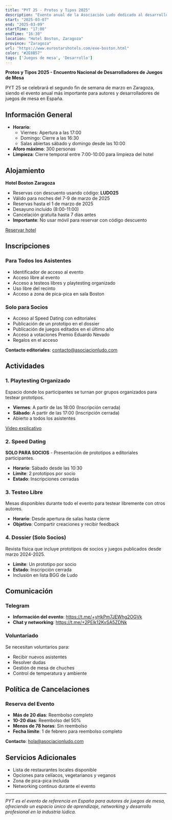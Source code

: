 ```yaml
---
title: "PYT 25 - Protos y Tipos 2025"
description: "Evento anual de la Asociación Ludo dedicado al desarrollo de prototipos de juegos de mesa. Incluye playtesting organizado, speed dating con editoriales, testeo libre y múltiples actividades para autores y desarrolladores de juegos."
start: "2025-03-07"
end: "2025-03-09"
startTime: "17:00"
endTime: "16:30"
location: "Hotel Boston, Zaragoza"
province: "Zaragoza"
url: "https://www.eurostarshotels.com/exe-boston.html"
color: "#2E8B57"
tags: ['Juegos de mesa', 'Desarrollo']
---
```


**Protos y Tipos 2025 - Encuentro Nacional de Desarrolladores de Juegos de Mesa**

PYT 25 se celebrará el segundo fin de semana de marzo en Zaragoza, siendo el evento anual más importante para autores y desarrolladores de juegos de mesa en España.

## Información General

- **Horario**: 
  - Viernes: Apertura a las 17:00
  - Domingo: Cierre a las 16:30
  - Salas abiertas sábado y domingo desde las 10:00
- **Aforo máximo**: 300 personas
- **Limpieza**: Cierre temporal entre 7:00-10:00 para limpieza del hotel

## Alojamiento

**Hotel Boston Zaragoza**
- Reservas con descuento usando código: **LUDO25**
- Válido para noches del 7-9 de marzo de 2025
- Reservas hasta el 1 de marzo de 2025
- Desayuno incluido (8:00-11:00)
- Cancelación gratuita hasta 7 días antes
- **Importante**: No usar móvil para reservar con código descuento

[Reservar hotel](https://www.eurostarshotels.com/exe-boston.html?referer_code=lb0gg00yx&utm_source=google&utm_medium=business&utm_campaign=lb0gg00yx&id_referer=lb0gg00yx&avail_code=lb0gg00yx)

## Inscripciones

### Para Todos los Asistentes
- Identificador de acceso al evento
- Acceso libre al evento
- Acceso a testeos libres y playtesting organizado
- Uso libre del recinto
- Acceso a zona de pica-pica en sala Boston

### Solo para Socios
- Acceso al Speed Dating con editoriales
- Publicación de un prototipo en el dossier
- Publicación de juegos editados en el último año
- Acceso a votaciones Premio Eduardo Nevado
- Regalos en el acceso

**Contacto editoriales**: contacto@asociacionludo.com

## Actividades

### 1. Playtesting Organizado
Espacio donde los participantes se turnan por grupos organizados para testear prototipos.

- **Viernes**: A partir de las 18:00 (Inscripción cerrada)
- **Sábado**: A partir de las 17:00 (Inscripción cerrada)
- Abierto a todos los asistentes

[Video explicativo](https://www.youtube.com/live/Ba6w8vsD7UM?si=kLVH7MHGK0P7AKA4)

### 2. Speed Dating
**SOLO PARA SOCIOS** - Presentación de prototipos a editoriales participantes.

- **Horario**: Sábado desde las 10:30
- **Límite**: 2 prototipos por socio
- **Estado**: Inscripciones cerradas

### 3. Testeo Libre
Mesas disponibles durante todo el evento para testear libremente con otros autores.

- **Horario**: Desde apertura de salas hasta cierre
- **Objetivo**: Compartir creaciones y recibir feedback

### 4. Dossier (Solo Socios)
Revista física que incluye prototipos de socios y juegos publicados desde marzo 2024-2025.

- **Límite**: Un prototipo por socio
- **Estado**: Inscripción cerrada
- Inclusión en lista BGG de Ludo

## Comunicación

### Telegram
- **Información del evento**: https://t.me/+yHkPm7JEWhg2OGVk
- **Chat y networking**: https://t.me/+2PElk12KvSA5ZDNk

### Voluntariado
Se necesitan voluntarios para:
- Recibir nuevos asistentes
- Resolver dudas
- Gestión de mesa de chuches
- Control de temperatura y ambiente

## Política de Cancelaciones

### Reserva del Evento
- **Más de 20 días**: Reembolso completo
- **10-20 días**: Reembolso del 50%
- **Menos de 78 horas**: Sin reembolso
- **Fecha límite**: 1 de febrero para reembolso completo

**Contacto**: hola@asociacionludo.com

## Servicios Adicionales

- Lista de restaurantes locales disponible
- Opciones para celíacos, vegetarianos y veganos
- Zona de pica-pica incluida
- Networking continuo durante el evento

---

*PYT es el evento de referencia en España para autores de juegos de mesa, ofreciendo un espacio único de aprendizaje, networking y desarrollo profesional en la industria lúdica.*
